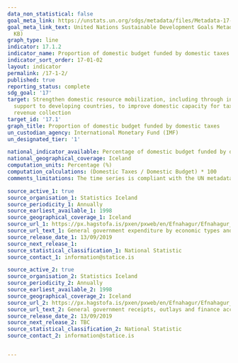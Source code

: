 ```yaml
---
data_non_statistical: false
goal_meta_link: https://unstats.un.org/sdgs/metadata/files/Metadata-17-01-02.pdf
goal_meta_link_text: United Nations Sustainable Development Goals Metadata (PDF 469
  KB)
graph_type: line
indicator: 17.1.2
indicator_name: Proportion of domestic budget funded by domestic taxes
indicator_sort_order: 17-01-02
layout: indicator
permalink: /17-1-2/
published: true
reporting_status: complete
sdg_goal: '17'
target: Strengthen domestic resource mobilization, including through international
  support to developing countries, to improve domestic capacity for tax and other
  revenue collection
target_id: '17.1'
graph_title: Proportion of domestic budget funded by domestic taxes
un_custodian_agency: International Monetary Fund (IMF)
un_designated_tier: '1'

national_indicator_available: Percentage of domestic budget funded by domestic taxes
national_geographical_coverage: Iceland
computation_units: Percentage (%)
computation_calculations: (Domestic Taxes / Domestic Budget) * 100
comments_limitations: The time series is compliant with the UN metadata, but is based on the European System of Accounts (ESA 2010) and not the Government Finance Statistics Manual 2014.

source_active_1: true
source_organisation_1: Statistics Iceland
source_periodicity_1: Annually
source_earliest_available_1: 1998
source_geographical_coverage_1: Iceland
source_url_1: https://px.hagstofa.is/pxen/pxweb/en/Efnahagur/Efnahagur__fjaropinber__fjarmal_opinber__fjarmal_opinber/THJ05141.px
source_url_text_1: General government expenditure by economic types and functions 1998-2018
source_release_date_1: 13/09/2019
source_next_release_1: 
source_statistical_classification_1: National Statistic
source_contact_1: information@statice.is

source_active_2: true
source_organisation_2: Statistics Iceland
source_periodicity_2: Annually
source_earliest_available_2: 1998
source_geographical_coverage_2: Iceland
source_url_2: https://px.hagstofa.is/pxen/pxweb/en/Efnahagur/Efnahagur__fjaropinber__fjarmal_opinber__fjarmal_opinber/THJ05121.px
source_url_text_2: General government receipts, outlays and finance accounts 1998-2018
source_release_date_2: 13/09/2019
source_next_release_2: TBC
source_statistical_classification_2: National Statistic
source_contact_2: information@statice.is


---
```


